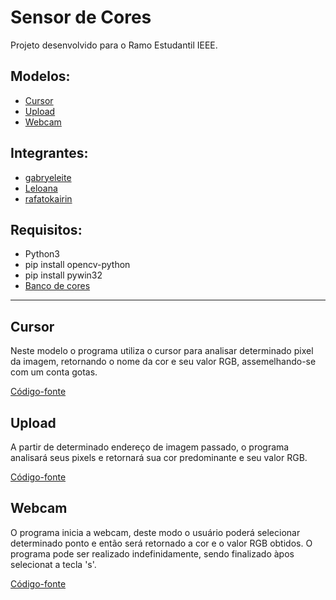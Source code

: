 # Sensor de Cores

Projeto desenvolvido para o Ramo Estudantil IEEE.

## Modelos:
- [Cursor](#cursor)
- [Upload](#upload)
- [Webcam](#webcam)

## Integrantes: 
- [gabryeleite](https://github.com/gabryeleite)
- [Leloana](https://github.com/Leloana)
- [rafatokairin](https://github.com/rafatokairin)

## Requisitos:
- Python3
- pip install opencv-python
- pip install pywin32 
- [Banco de cores](https://github.com/gabryeleite/Sensor_Cor/blob/main/BancoCores.py)

---

## Cursor <a name='cursor'></a>

Neste modelo o programa utiliza o cursor para analisar determinado pixel da imagem, retornando o nome da cor e seu valor RGB, assemelhando-se com um conta gotas.

[Código-fonte](https://github.com/gabryeleite/Sensor_Cor/blob/main/PonteiroClick.py)

## Upload <a name='upload'></a>

A partir de determinado endereço de imagem passado, o programa analisará seus pixels e retornará sua cor predominante e seu valor RGB.

[Código-fonte](https://github.com/gabryeleite/Sensor_Cor/blob/main/Upload.py)

## Webcam <a name='webcam'></a>

O programa inicia a webcam, deste modo o usuário poderá selecionar determinado ponto e então será retornado a cor e o valor RGB obtidos. O programa pode ser realizado indefinidamente, sendo finalizado àpos selecionat a tecla 's'.

[Código-fonte](https://github.com/gabryeleite/Sensor_Cor/blob/main/Webcam.py)
